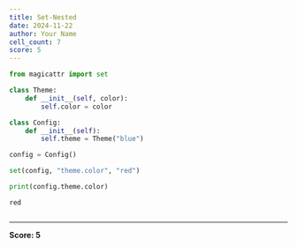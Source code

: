```yaml
---
title: Set-Nested
date: 2024-11-22
author: Your Name
cell_count: 7
score: 5
---
```


```python
from magicattr import set
```


```python
class Theme:
    def __init__(self, color):
        self.color = color
```


```python
class Config:
    def __init__(self):
        self.theme = Theme("blue")
```


```python
config = Config()
```


```python
set(config, "theme.color", "red")
```


```python
print(config.theme.color) 
```

    red



```python

```


---
**Score: 5**
